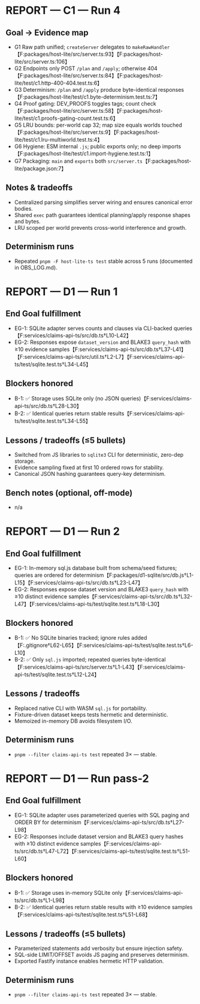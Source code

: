 # REPORT — C1 — Run 4

## Goal → Evidence map
- G1 Raw path unified; `createServer` delegates to `makeRawHandler`【F:packages/host-lite/src/server.ts:93】【F:packages/host-lite/src/server.ts:106】
- G2 Endpoints only POST `/plan` and `/apply`; otherwise 404【F:packages/host-lite/src/server.ts:84】【F:packages/host-lite/test/c1.http-400-404.test.ts:6】
- G3 Determinism: `/plan` and `/apply` produce byte-identical responses【F:packages/host-lite/test/c1.byte-determinism.test.ts:7】
- G4 Proof gating: DEV_PROOFS toggles tags; count check【F:packages/host-lite/src/server.ts:58】【F:packages/host-lite/test/c1.proofs-gating-count.test.ts:6】
- G5 LRU bounds: per-world cap 32; map size equals worlds touched【F:packages/host-lite/src/server.ts:9】【F:packages/host-lite/test/c1.lru-multiworld.test.ts:4】
- G6 Hygiene: ESM internal `.js`; public exports only; no deep imports【F:packages/host-lite/test/c1.import-hygiene.test.ts:1】
- G7 Packaging: `main` and `exports` both `src/server.ts`【F:packages/host-lite/package.json:7】

## Notes & tradeoffs
- Centralized parsing simplifies server wiring and ensures canonical error bodies.
- Shared `exec` path guarantees identical planning/apply response shapes and bytes.
- LRU scoped per world prevents cross-world interference and growth.

## Determinism runs
- Repeated `pnpm -F host-lite-ts test` stable across 5 runs (documented in OBS_LOG.md).

# REPORT — D1 — Run 1

## End Goal fulfillment
- EG-1: SQLite adapter serves counts and clauses via CLI-backed queries【F:services/claims-api-ts/src/db.ts†L10-L42】
- EG-2: Responses expose `dataset_version` and BLAKE3 `query_hash` with ≥10 evidence samples【F:services/claims-api-ts/src/db.ts†L37-L41】【F:services/claims-api-ts/src/util.ts†L2-L7】【F:services/claims-api-ts/test/sqlite.test.ts†L34-L45】

## Blockers honored
- B-1: ✅ Storage uses SQLite only (no JSON queries)【F:services/claims-api-ts/src/db.ts†L28-L30】
- B-2: ✅ Identical queries return stable results【F:services/claims-api-ts/test/sqlite.test.ts†L34-L55】

## Lessons / tradeoffs (≤5 bullets)
- Switched from JS libraries to `sqlite3` CLI for deterministic, zero-dep storage.
- Evidence sampling fixed at first 10 ordered rows for stability.
- Canonical JSON hashing guarantees query-key determinism.

## Bench notes (optional, off-mode)
- n/a

# REPORT — D1 — Run 2

## End Goal fulfillment
- EG-1: In-memory sql.js database built from schema/seed fixtures; queries are ordered for determinism【F:packages/d1-sqlite/src/db.js†L1-L15】【F:services/claims-api-ts/src/db.ts†L23-L47】
- EG-2: Responses expose dataset version and BLAKE3 `query_hash` with ≥10 distinct evidence samples【F:services/claims-api-ts/src/db.ts†L32-L47】【F:services/claims-api-ts/test/sqlite.test.ts†L18-L30】

## Blockers honored
- B-1: ✅ No SQLite binaries tracked; ignore rules added【F:.gitignore†L62-L65】【F:services/claims-api-ts/test/sqlite.test.ts†L6-L10】
- B-2: ✅ Only `sql.js` imported; repeated queries byte-identical【F:services/claims-api-ts/src/server.ts†L1-L43】【F:services/claims-api-ts/test/sqlite.test.ts†L12-L24】

## Lessons / tradeoffs
- Replaced native CLI with WASM `sql.js` for portability.
- Fixture-driven dataset keeps tests hermetic and deterministic.
- Memoized in-memory DB avoids filesystem I/O.

## Determinism runs
- `pnpm --filter claims-api-ts test` repeated 3× — stable.

# REPORT — D1 — Run pass-2

## End Goal fulfillment
- EG-1: SQLite adapter uses parameterized queries with SQL paging and ORDER BY for determinism【F:services/claims-api-ts/src/db.ts†L27-L98】
- EG-2: Responses include dataset version and BLAKE3 query hashes with ≥10 distinct evidence samples【F:services/claims-api-ts/src/db.ts†L47-L72】【F:services/claims-api-ts/test/sqlite.test.ts†L51-L60】

## Blockers honored
- B-1: ✅ Storage uses in-memory SQLite only【F:services/claims-api-ts/src/db.ts†L1-L98】
- B-2: ✅ Identical queries return stable results with ≥10 evidence samples【F:services/claims-api-ts/test/sqlite.test.ts†L51-L68】

## Lessons / tradeoffs (≤5 bullets)
- Parameterized statements add verbosity but ensure injection safety.
- SQL-side LIMIT/OFFSET avoids JS paging and preserves determinism.
- Exported Fastify instance enables hermetic HTTP validation.

## Determinism runs
- `pnpm --filter claims-api-ts test` repeated 3× — stable.
